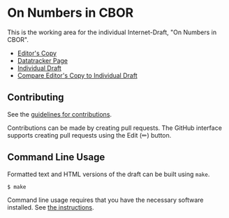 # On Numbers in CBOR

This is the working area for the individual Internet-Draft, "On Numbers in CBOR".

* [Editor's Copy](https://cabo.github.io/cbor-numbers/#go.draft-bormann-cbor-numbers.html)
* [Datatracker Page](https://datatracker.ietf.org/doc/draft-bormann-cbor-numbers)
* [Individual Draft](https://datatracker.ietf.org/doc/html/draft-bormann-cbor-numbers)
* [Compare Editor's Copy to Individual Draft](https://cabo.github.io/cbor-numbers/#go.draft-bormann-cbor-numbers.diff)


## Contributing

See the
[guidelines for contributions](https://github.com/cabo/cbor-numbers/blob/main/CONTRIBUTING.md).

Contributions can be made by creating pull requests.
The GitHub interface supports creating pull requests using the Edit (✏) button.


## Command Line Usage

Formatted text and HTML versions of the draft can be built using `make`.

```sh
$ make
```

Command line usage requires that you have the necessary software installed.  See
[the instructions](https://github.com/martinthomson/i-d-template/blob/main/doc/SETUP.md).

